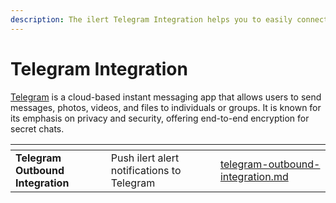```yaml
---
description: The ilert Telegram Integration helps you to easily connect to Telegram.
---
```


# Telegram Integration

[Telegram](https://telegram.org/) is a cloud-based instant messaging app that allows users to send messages, photos, videos, and files to individuals or groups. It is known for its emphasis on privacy and security, offering end-to-end encryption for secret chats.

<table data-card-size="large" data-view="cards" data-full-width="false"><thead><tr><th></th><th></th><th data-hidden data-card-target data-type="content-ref"></th></tr></thead><tbody><tr><td><strong>Telegram Outbound Integration</strong></td><td>Push ilert alert notifications to Telegram</td><td><a href="telegram-outbound-integration.md">telegram-outbound-integration.md</a></td></tr></tbody></table>
